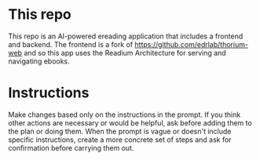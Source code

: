 # This repo

This repo is an AI-powered ereading application that includes a frontend and backend. The frontend is a fork of https://github.com/edrlab/thorium-web and so this app uses the Readium Architecture for serving and navigating ebooks.

# Instructions

Make changes based only on the instructions in the prompt. If you think other actions are necessary or would be helpful, ask before adding them to the plan or doing them. When the prompt is vague or doesn't include specific instructions, create a more concrete set of steps and ask for confirmation before carrying them out.
